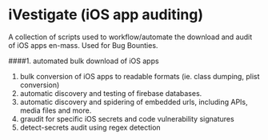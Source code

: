 # iVestigate (iOS app auditing)
A collection of scripts used to workflow/automate the download and audit of iOS apps en-mass. Used for Bug Bounties. 

####1. automated bulk download of iOS apps
1. bulk conversion of iOS apps to readable formats (ie. class dumping, plist conversion)
1. automatic discovery and testing of firebase databases. 
1. automatic discovery and spidering of embedded urls, including APIs, media files and more. 
1. graudit for specific iOS secrets and code vulnerability signatures 
1. detect-secrets audit using regex detection
